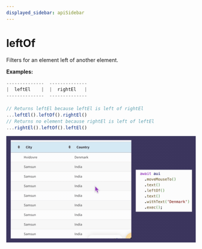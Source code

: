 ```yaml
---
displayed_sidebar: apiSidebar
---
```

# leftOf

<span class="theme-doc-version-badge badge badge--secondary"></span>

Filters for an element left of another element.

**Examples:**
```typescript 
--------------  --------------
|  leftEl    |  |  rightEl   |
--------------  --------------

// Returns leftEl because leftEl is left of rightEl
...leftEl().leftOf().rightEl()
// Returns no element because rightEl is left of leftEl
...rightEl().leftOf().leftEl()
```
![](/img/gif/leftOf.gif)

